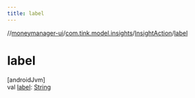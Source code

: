 ```yaml
---
title: label
---
```

//[moneymanager-ui](../../../index.html)/[com.tink.model.insights](../index.html)/[InsightAction](index.html)/[label](label.html)



# label



[androidJvm]\
val [label](label.html): [String](https://kotlinlang.org/api/latest/jvm/stdlib/kotlin/-string/index.html)




